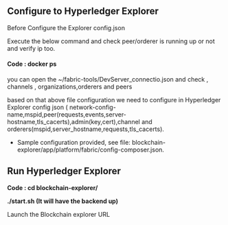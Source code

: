 ## Configure to Hyperledger Explorer

Before Configure the Explorer config.json

Execute the below command and check peer/orderer is running up or not and verify ip too.

#### Code : docker ps

you can open the ~/fabric-tools/DevServer_connectio.json and check , channels , organizations,orderers and peers

based on that above file configuration we need to configure in Hyperledger Explorer config json ( network-config-name,mspid,peer(requests,events,server-hostname,tls_cacerts),admin(key,cert),channel and orderers(mspid,server_hostname,requests,tls_cacerts).

- Sample configuration provided, see file: blockchain-explorer/app/platform/fabric/config-composer.json.

## Run Hyperledger Explorer

**Code : cd blockchain-explorer/**

**./start.sh (It will have the backend up)**

Launch the Blockchain explorer URL